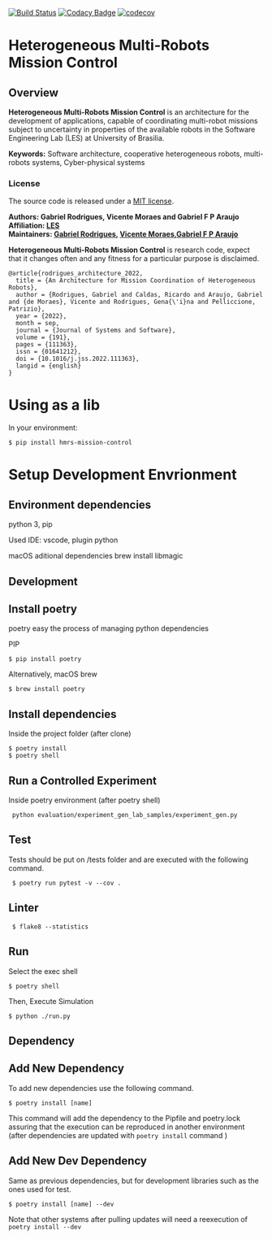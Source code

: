 [![Build Status](https://www.travis-ci.com/gabrielsr/hmrs_mission_control.svg?branch=master)](https://www.travis-ci.com/gabrielsr/hmrs_mission_control)
[![Codacy Badge](https://app.codacy.com/project/badge/Grade/c40a1b3e88c74755be3423074b0b0b45)](https://www.codacy.com/gh/gabrielsr/hmrs_mission_control/dashboard?utm_source=github.com&amp;utm_medium=referral&amp;utm_content=gabrielsr/hmrs_mission_control&amp;utm_campaign=Badge_Grade)
[![codecov](https://codecov.io/gh/gabrielsr/hmrs_mission_control/branch/master/graph/badge.svg)](https://codecov.io/gh/gabrielsr/hmrs_mission_control)



Heterogeneous Multi-Robots Mission Control
==========================================

## Overview

**Heterogeneous Multi-Robots Mission Control** is an architecture for the development of applications, capable of coordinating multi-robot missions subject to uncertainty in properties of the available robots in the Software Engineering Lab (LES) at University of Brasilia.

**Keywords:** Software architecture, cooperative heterogeneous robots, multi-robots systems, Cyber-physical systems

### License

The source code is released under a [MIT license](LICENSE).

**Authors: Gabriel Rodrigues, Vicente Moraes and Gabriel F P Araujo <br />
Affiliation: [LES](http://les.unb.br//)<br />
Maintainers: [Gabriel Rodrigues](mailto:gabrielsr@gmail.com), [Vicente Moraes](mailto:vicenteromeiromoraes@gmail.com),[Gabriel F P Araujo](mailto:gabriel.fp.araujo@gmail.com)**

**Heterogeneous Multi-Robots Mission Control** is research code, expect that it changes often and any fitness for a particular purpose is disclaimed.


    @article{rodrigues_architecture_2022,
      title = {An Architecture for Mission Coordination of Heterogeneous Robots},
      author = {Rodrigues, Gabriel and Caldas, Ricardo and Araujo, Gabriel and {de Moraes}, Vicente and Rodrigues, Gena{\'i}na and Pelliccione, Patrizio},
      year = {2022},
      month = sep,
      journal = {Journal of Systems and Software},
      volume = {191},
      pages = {111363},
      issn = {01641212},
      doi = {10.1016/j.jss.2022.111363},
      langid = {english}
    }



# Using as a lib


In your environment:

```console
$ pip install hmrs-mission-control
```

# Setup Development Envrionment


Environment dependencies
-------------
python 3, pip

Used IDE: vscode, plugin python

macOS aditional dependencies
brew install libmagic

Development
---

Install poetry
------------- 

poetry easy the process of managing python dependencies

PIP
```console
$ pip install poetry
```

Alternatively, macOS brew
```console
$ brew install poetry 
```

Install dependencies
--------------------

Inside the project folder (after clone)

```console
$ poetry install
$ poetry shell
```

Run a Controlled Experiment
------
Inside poetry environment (after poetry shell)

```console
 python evaluation/experiment_gen_lab_samples/experiment_gen.py
```


Test
----

Tests should be put on /tests folder and are executed with the following command.

```console
 $ poetry run pytest -v --cov .
```

Linter
------

```console
 $ flake8 --statistics
```


Run
---

Select the exec shell

```console
$ poetry shell
```

Then, Execute Simulation

```console
$ python ./run.py
```

Dependency
----------

Add New Dependency
------------------

To add new dependencies use the following command.

```console
$ poetry install [name]
```

This command will add the dependency to the Pipfile and poetry.lock assuring that the execution can be reproduced in another environment (after dependencies are updated with `poetry install` command )

Add New Dev Dependency
----------------------
Same as previous dependencies, but for development libraries such as the ones used for test.

```console
$ poetry install [name] --dev
```
Note that other systems after pulling updates will need a reexecution of `poetry install --dev`
